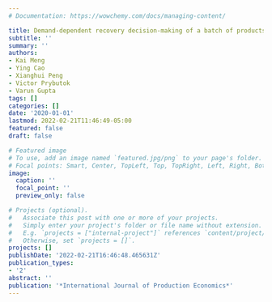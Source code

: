 ```yaml
---
# Documentation: https://wowchemy.com/docs/managing-content/

title: Demand-dependent recovery decision-making of a batch of products for sustainability
subtitle: ''
summary: ''
authors:
- Kai Meng
- Ying Cao
- Xianghui Peng
- Victor Prybutok
- Varun Gupta
tags: []
categories: []
date: '2020-01-01'
lastmod: 2022-02-21T11:46:49-05:00
featured: false
draft: false

# Featured image
# To use, add an image named `featured.jpg/png` to your page's folder.
# Focal points: Smart, Center, TopLeft, Top, TopRight, Left, Right, BottomLeft, Bottom, BottomRight.
image:
  caption: ''
  focal_point: ''
  preview_only: false

# Projects (optional).
#   Associate this post with one or more of your projects.
#   Simply enter your project's folder or file name without extension.
#   E.g. `projects = ["internal-project"]` references `content/project/deep-learning/index.md`.
#   Otherwise, set `projects = []`.
projects: []
publishDate: '2022-02-21T16:46:48.465631Z'
publication_types:
- '2'
abstract: ''
publication: '*International Journal of Production Economics*'
---
```

